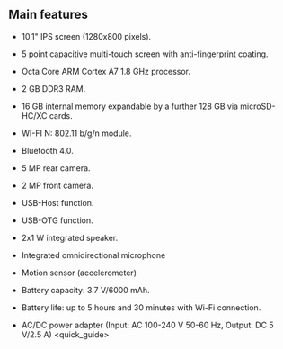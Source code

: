 ## Main features

* 10.1" IPS screen (1280x800 pixels).
* 5 point capacitive multi-touch screen with anti-fingerprint coating.
* Octa Core ARM Cortex A7 1.8 GHz processor.
* 2 GB DDR3 RAM.
* 16 GB internal memory expandable by a further 128 GB via microSD-HC/XC cards.
* WI-FI N: 802.11 b/g/n module.
* Bluetooth 4.0.
* 5 MP rear camera.

* 2 MP front camera.
* USB-Host function.
* USB-OTG function.
* 2x1 W integrated speaker.
* Integrated omnidirectional microphone
* Motion sensor (accelerometer)
* Battery capacity: 3.7 V/6000 mAh.
* Battery life: up to 5 hours and 30 minutes with Wi-Fi connection.
* AC/DC power adapter (Input: AC 100-240 V 50-60 Hz, Output: DC 5 V/2.5 A)
<quick_guide> 
